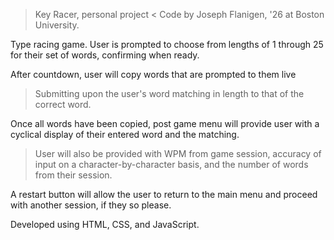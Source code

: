 > Key Racer, personal project <
Code by Joseph Flanigen, '26 at Boston University.

Type racing game. User is prompted to choose from lengths of 1 through 25 for their set of words, confirming when ready.

After countdown, user will copy words that are prompted to them live
> Submitting upon the user's word matching in length to that of the correct word.

Once all words have been copied, post game menu will provide user with a cyclical display of their entered word and the matching.
> User will also be provided with WPM from game session, accuracy of input on a character-by-character basis, and the number of words from their session.

A restart button will allow the user to return to the main menu and proceed with another session, if they so please.

Developed using HTML, CSS, and JavaScript.
